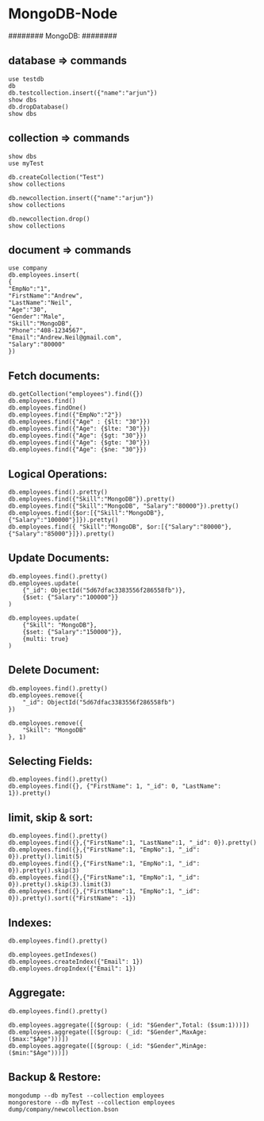 # MongoDB-Node

########
MongoDB:
########

database => commands
----------------------
	use testdb
	db
	db.testcollection.insert({"name":"arjun"})
	show dbs
	db.dropDatabase()
	show dbs

collection => commands
----------------------
	show dbs
	use myTest

	db.createCollection("Test")
	show collections

	db.newcollection.insert({"name":"arjun"})
	show collections

	db.newcollection.drop()
	show collections

document => commands
--------------------
	use company
	db.employees.insert(
	{
	"EmpNo":"1",
	"FirstName":"Andrew",
	"LastName":"Neil",
	"Age":"30",
	"Gender":"Male",
	"Skill":"MongoDB",
	"Phone":"408-1234567",
	"Email":"Andrew.Neil@gmail.com",
	"Salary":"80000"
	})

Fetch documents:
----------------
	db.getCollection("employees").find({})
	db.employees.find()
	db.employees.findOne()
	db.employees.find({"EmpNo":"2"})
	db.employees.find({"Age" : {$lt: "30"}})
	db.employees.find({"Age": {$lte: "30"}})
	db.employees.find({"Age": {$gt: "30"}})
	db.employees.find({"Age": {$gte: "30"}})
	db.employees.find({"Age": {$ne: "30"}})

Logical Operations:
-------------------
	db.employees.find().pretty()
	db.employees.find({"Skill":"MongoDB"}).pretty()
	db.employees.find({"Skill":"MongoDB", "Salary":"80000"}).pretty()
	db.employees.find({$or:[{"Skill":"MongoDB"}, {"Salary":"100000"}]}).pretty()
	db.employees.find({ "Skill":"MongoDB", $or:[{"Salary":"80000"}, {"Salary":"85000"}]}).pretty()

Update Documents:
-----------------
	db.employees.find().pretty()
	db.employees.update(
		{"_id": ObjectId("5d67dfac3383556f286558fb")},
		{$set: {"Salary":"100000"}}
	)
		
	db.employees.update(
		{"Skill": "MongoDB"},
		{$set: {"Salary":"150000"}},
		{multi: true}
	)

Delete Document:
----------------
	db.employees.find().pretty()
	db.employees.remove({
		"_id": ObjectId("5d67dfac3383556f286558fb")
	})

	db.employees.remove({
		"Skill": "MongoDB"
	}, 1)
	
Selecting Fields:
-----------------
	db.employees.find().pretty()
	db.employees.find({}, {"FirstName": 1, "_id": 0, "LastName": 1}).pretty()

limit, skip & sort:
-------------------
	db.employees.find().pretty()
	db.employees.find({},{"FirstName":1, "LastName":1, "_id": 0}).pretty()
	db.employees.find({},{"FirstName":1, "EmpNo":1, "_id": 0}).pretty().limit(5)
	db.employees.find({},{"FirstName":1, "EmpNo":1, "_id": 0}).pretty().skip(3)
	db.employees.find({},{"FirstName":1, "EmpNo":1, "_id": 0}).pretty().skip(3).limit(3)
	db.employees.find({},{"FirstName":1, "EmpNo":1, "_id": 0}).pretty().sort({"FirstName": -1})

Indexes:
--------
	db.employees.find().pretty()

	db.employees.getIndexes()
	db.employees.createIndex({"Email": 1})
	db.employees.dropIndex({"Email": 1})
	
Aggregate:
----------
	db.employees.find().pretty()

	db.employees.aggregate([($group: (_id: "$Gender",Total: ($sum:1)))])
	db.employees.aggregate([($group: (_id: "$Gender",MaxAge: ($max:"$Age")))])
	db.employees.aggregate([($group: (_id: "$Gender",MinAge: ($min:"$Age")))])

Backup & Restore:
----------------
	mongodump --db myTest --collection employees
	mongorestore --db myTest --collection employees dump/company/newcollection.bson
